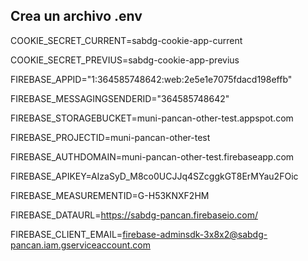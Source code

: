 
## Crea un archivo .env


COOKIE_SECRET_CURRENT=sabdg-cookie-app-current

COOKIE_SECRET_PREVIUS=sabdg-cookie-app-previus

FIREBASE_APPID="1:364585748642:web:2e5e1e7075fdacd198effb"

FIREBASE_MESSAGINGSENDERID="364585748642"

FIREBASE_STORAGEBUCKET=muni-pancan-other-test.appspot.com

FIREBASE_PROJECTID=muni-pancan-other-test

FIREBASE_AUTHDOMAIN=muni-pancan-other-test.firebaseapp.com

FIREBASE_APIKEY=AIzaSyD_M8co0UCJJq4SZcggkGT8ErMYau2FOic

FIREBASE_MEASUREMENTID=G-H53KNXF2HM


FIREBASE_DATAURL=https://sabdg-pancan.firebaseio.com/



FIREBASE_CLIENT_EMAIL=firebase-adminsdk-3x8x2@sabdg-pancan.iam.gserviceaccount.com

